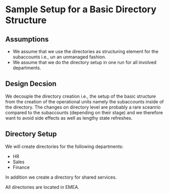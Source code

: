 # Sample Setup for a Basic Directory Structure

## Assumptions

- We assume that we use the directories as structuring element for the subaccounts i.e., un an unmanaged fashion.
- We assume that we do the directory setup in one run for all involved departments.

## Design Decsion

We decouple the directory creation i.e., the setup of the basic structure from the creation of the operational units namely the subaccounts inside of the directory. The changes on directory level are probably a rare sceanrio compared to the subaccounts (depending on their stage) and we therefore want to avoid side effects as well as lengthy state refreshes.

## Directory Setup

We will create directories for the following departments:

- HR
- Sales
- Finance

In addition we create a directory for shared services.

All directories are located in EMEA.
